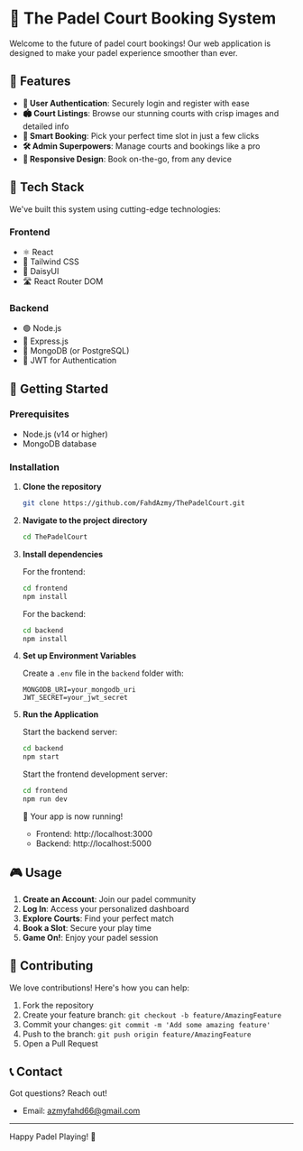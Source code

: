 # 🎾 The Padel Court Booking System

Welcome to the future of padel court bookings! Our web application is designed to make your padel experience smoother than ever.

## 🌟 Features

- **👤 User Authentication**: Securely login and register with ease
- **🏟️ Court Listings**: Browse our stunning courts with crisp images and detailed info
- **📅 Smart Booking**: Pick your perfect time slot in just a few clicks
- **🛠️ Admin Superpowers**: Manage courts and bookings like a pro
- **📱 Responsive Design**: Book on-the-go, from any device

## 🚀 Tech Stack

We've built this system using cutting-edge technologies:

### Frontend

- ⚛️ React
- 🎨 Tailwind CSS
- 🌼 DaisyUI
- 🛣️ React Router DOM

### Backend

- 🟢 Node.js
- 🚂 Express.js
- 🍃 MongoDB (or PostgreSQL)
- 🔐 JWT for Authentication

## 🏁 Getting Started

### Prerequisites

- Node.js (v14 or higher)
- MongoDB database

### Installation

1. **Clone the repository**

   ```bash
   git clone https://github.com/FahdAzmy/ThePadelCourt.git
   ```

2. **Navigate to the project directory**

   ```bash
   cd ThePadelCourt
   ```

3. **Install dependencies**

   For the frontend:

   ```bash
   cd frontend
   npm install
   ```

   For the backend:

   ```bash
   cd backend
   npm install
   ```

4. **Set up Environment Variables**

   Create a `.env` file in the `backend` folder with:

   ```env
   MONGODB_URI=your_mongodb_uri
   JWT_SECRET=your_jwt_secret
   ```

5. **Run the Application**

   Start the backend server:

   ```bash
   cd backend
   npm start
   ```

   Start the frontend development server:

   ```bash
   cd frontend
   npm run dev
   ```

   🎉 Your app is now running!

   - Frontend: http://localhost:3000
   - Backend: http://localhost:5000

## 🎮 Usage

1. **Create an Account**: Join our padel community
2. **Log In**: Access your personalized dashboard
3. **Explore Courts**: Find your perfect match
4. **Book a Slot**: Secure your play time
5. **Game On!**: Enjoy your padel session

## 🤝 Contributing

We love contributions! Here's how you can help:

1. Fork the repository
2. Create your feature branch: `git checkout -b feature/AmazingFeature`
3. Commit your changes: `git commit -m 'Add some amazing feature'`
4. Push to the branch: `git push origin feature/AmazingFeature`
5. Open a Pull Request

## 📞 Contact

Got questions? Reach out!

- Email: azmyfahd66@gmail.com

---

Happy Padel Playing! 🏓

